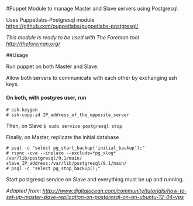 #Puppet Module to manage Master and Slave servers using Postgresql.

Uses Puppetlabs-Postgresql module https://github.com/puppetlabs/puppetlabs-postgresql/

*This module is ready to be used with The Foreman tool http://theforeman.org/*

##Usage

Run puppet on both Master and Slave.

Allow both servers to communicate with each other by exchanging ssh keys. 

#### On both, with postgres user, run

```
# ssh-keygen
# ssh-copy-id IP_address_of_the_opposite_server
```

Then, on Slave
```$ sudo service postgresql stop```

Finally, on Master, replicate the initial database
```
# psql -c "select pg_start_backup('initial_backup');"
# rsync -cva --inplace --exclude=*pg_xlog* /var/lib/postgresql/9.1/main/ slave_IP_address:/var/lib/postgresql/9.1/main/
# psql -c "select pg_stop_backup();"
```

Start postgresql service on Slave and everything must be up and running. 

*Adapted from: https://www.digitalocean.com/community/tutorials/how-to-set-up-master-slave-replication-on-postgresql-on-an-ubuntu-12-04-vps*
